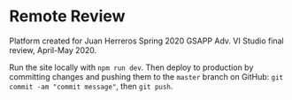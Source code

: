 # Remote Review

Platform created for Juan Herreros Spring 2020 GSAPP Adv. VI Studio final review, April-May 2020.

Run the site locally with `npm run dev`. Then deploy to production by committing changes and pushing them to the `master` branch on GitHub: `git commit -am "commit message"`, then `git push`.
